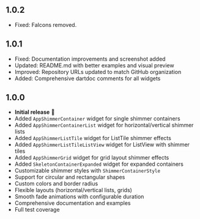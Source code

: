 ## 1.0.2

* Fixed: FaIcons removed.

## 1.0.1

* Fixed: Documentation improvements and screenshot added
* Updated: README.md with better examples and visual preview
* Improved: Repository URLs updated to match GitHub organization
* Added: Comprehensive dartdoc comments for all widgets

## 1.0.0

* **Initial release** 🎉
* Added `AppShimmerContainer` widget for single shimmer containers
* Added `AppShimmerContainerList` widget for horizontal/vertical shimmer lists
* Added `AppShimmerListTile` widget for ListTile shimmer effects
* Added `AppShimmerListTileListView` widget for ListView with shimmer tiles
* Added `AppShimmerGrid` widget for grid layout shimmer effects
* Added `SkeletonContainerExpanded` widget for expanded containers
* Customizable shimmer styles with `ShimmerContainerStyle`
* Support for circular and rectangular shapes
* Custom colors and border radius
* Flexible layouts (horizontal/vertical lists, grids)
* Smooth fade animations with configurable duration
* Comprehensive documentation and examples
* Full test coverage
